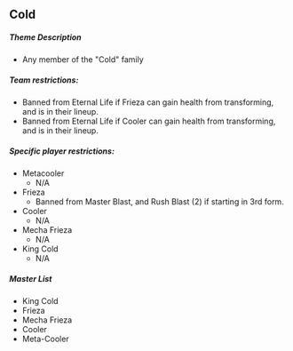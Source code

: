 ## Cold

##### Theme Description
- Any member of the "Cold" family

##### Team restrictions:
  - Banned from Eternal Life if Frieza can gain health from transforming, and is in their lineup.
  - Banned from Eternal Life if Cooler can gain health from transforming, and is in their lineup.

##### Specific player restrictions:

- Metacooler
  - N/A
- Frieza
  - Banned from Master Blast, and Rush Blast (2) if starting in 3rd form.
- Cooler
  - N/A
- Mecha Frieza
  - N/A
- King Cold
  - N/A
  
##### Master List
- King Cold
- Frieza
- Mecha Frieza
- Cooler
- Meta-Cooler